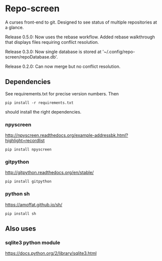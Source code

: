 # Repo-screen

A curses front-end to git.
Designed to see status of multiple repositories at a glance.

Release 0.5.0:
Now uses the rebase workflow.
Added rebase walkthrough that displays files requiring conflict resolution.

Release 0.3.0:
Now single database is stored at '~/.config/repo-screen/repoDatabase.db'.

Release 0.2.0:
Can now merge but no conflict resolution.

## Dependencies
See requirements.txt for precise version numbers.
Then 
    
    pip install -r requirements.txt 

should install the right dependencies.

### npyscreen
http://npyscreen.readthedocs.org/example-addressbk.html?highlight=recordlist

    pip install npyscreen

### gitpython
http://gitpython.readthedocs.org/en/stable/

    pip install gitpython

### python sh
https://amoffat.github.io/sh/

    pip install sh

## Also uses

### sqlite3 python module
https://docs.python.org/2/library/sqlite3.html

